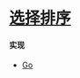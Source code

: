 # [选择排序](https://zh.wikipedia.org/wiki/%E9%80%89%E6%8B%A9%E6%8E%92%E5%BA%8F)

#### 实现

- [Go](https://github.com/pojozhang/playground/blob/master/solutions/go/src/playground/algorithm/selection_sort.go)
